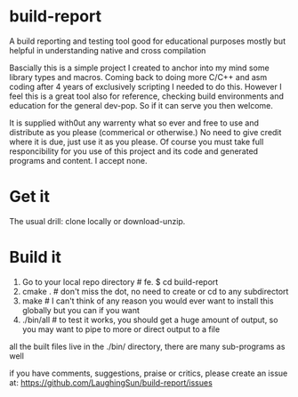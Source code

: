 # build-report

A build reporting and testing tool good for educational purposes mostly but helpful in understanding native and cross compilation

Bascially this is a simple project I created to anchor into my mind some library types and macros.  Coming back to doing more C/C++ and asm coding after 4 years of exclusively scripting I needed to do this.  However I feel this is a great tool also for reference, checking build environments and education for the general dev-pop.  So if it can serve you then welcome.

It is supplied with0ut any warrenty what so ever and free to use and distribute as you please (commerical or otherwise.)  No need to give credit where it is due, just use it as you please.  Of course you must take full responcibility for you use of this project and its code and generated programs and content.  I accept none.

# Get it

The usual drill: clone locally or download-unzip.

# Build it

1) Go to your local repo directory  # fe. $ cd build-report
2) cmake .      # don't miss the dot, no need to create or cd to any subdirectort
3) make         # I can't think of any reason you would ever want to install this globally but you can if you want
4) ./bin/all    # to test it works, you should get a huge amount of output, so you may want to pipe to more or direct output to a file

all the built files live in the ./bin/ directory, there are many sub-programs as well

if you have comments, suggestions, praise or critics, please create an issue at:
https://github.com/LaughingSun/build-report/issues

